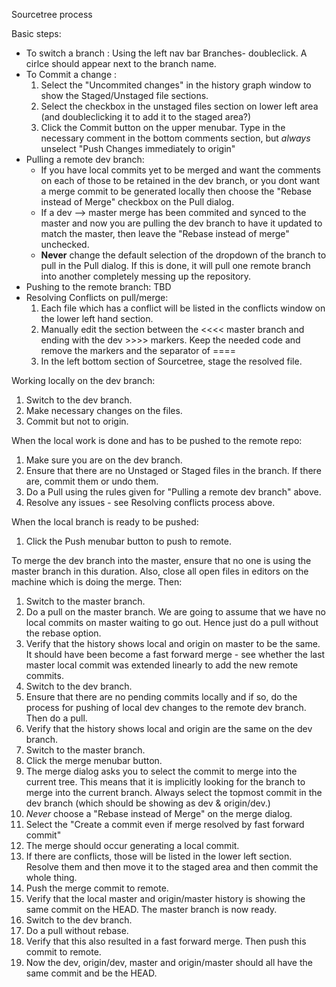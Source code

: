Sourcetree process


Basic steps:
* To switch a branch :
  Using the left nav bar Branches-<branchname> doubleclick. A cirlce should appear next to the branch name.
* To Commit a change :
  1. Select the "Uncommited changes" in the history graph window to show the Staged/Unstaged file sections.
  2. Select the checkbox in the unstaged files section on lower left area (and doubleclicking it to add it to the staged area?)
  3. Click the Commit button on the upper menubar. Type in the necessary comment in the bottom comments section, but *always* unselect "Push Changes immediately to origin"
* Pulling a remote dev branch:
  * If you have local commits yet to be merged and want the comments on each of those to be retained in the dev branch, or you dont want a merge commit to be generated locally then choose the "Rebase instead of Merge" checkbox on the Pull dialog.
  * If a dev --> master merge has been commited and synced to the master and now you are pulling the dev branch to have it updated to match the master, then leave the "Rebase instead of merge" unchecked.
  * **Never** change the default selection of the dropdown of the branch to pull in the Pull dialog. If this is done, it will pull one remote branch into another completely messing up the repository.
* Pushing to the remote branch:
  TBD
* Resolving Conflicts on pull/merge:
  1. Each file which has a conflict will be listed in the conflicts window on the lower left hand section.
  2. Manually edit the section between the <<<< master branch and ending with the dev >>>> markers. Keep the needed code and remove the markers and the separator of ====
  3. In the left bottom section of Sourcetree, stage the resolved file.




Working locally on the dev branch:

1. Switch to the dev branch.
2. Make necessary changes on the files.
3. Commit but not to origin.

When the local work is done and has to be pushed to the remote repo:
1. Make sure you are on the dev branch.
2. Ensure that there are no Unstaged or Staged files in the branch. If there are, commit them or undo them.
3. Do a Pull using the rules given for "Pulling a remote dev branch" above.
4. Resolve any issues - see Resolving conflicts process above.

When the local branch is ready to be pushed:
1. Click the Push menubar button to push to remote.

To merge the dev branch into the master, ensure that no one is using the master branch in this duration. Also, close all open files in editors on the machine which is doing the merge. Then:
1. Switch to the master branch.
2. Do a pull on the master branch. We are going to assume that we have no local commits on master waiting to go out. Hence just do a pull without the rebase option.
3. Verify that the history shows local and origin on master to be the same. It should have been become a fast forward merge - see whether the last master local commit was extended linearly to add the new remote commits.
4. Switch to the dev branch.
5. Ensure that there are no pending commits locally and if so, do the process for pushing of local dev changes to the remote dev branch. Then do a pull.
6. Verify that the history shows local and origin are the same on the dev branch.
7. Switch to the master branch.
8. Click the merge menubar button.
9. The merge dialog asks you to select the commit to merge into the current tree. This means that it is implicitly looking for the branch to merge into the current branch. Always select the topmost commit in the dev branch (which should be showing as dev & origin/dev.)
10. *Never* choose a "Rebase instead of Merge" on the merge dialog.
11. Select the "Create a commit even if merge resolved by fast forward commit"
12. The merge should occur generating a local commit.
13. If there are conflicts, those will be listed in the lower left section. Resolve them and then move it to the staged area and then commit the whole thing.
14. Push the merge commit to remote.
15. Verify that the local master and origin/master history is showing the same commit on the HEAD. The master branch is now ready.
16. Switch to the dev branch.
17. Do a pull without rebase.
18. Verify that this also resulted in a fast forward merge. Then push this commit to remote.
19. Now the dev, origin/dev, master and origin/master should all have the same commit and be the HEAD.
